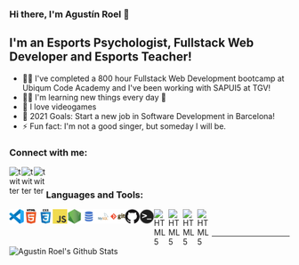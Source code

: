 ### Hi there, I'm Agustín Roel 👋

## I'm an Esports Psychologist, Fullstack Web Developer and Esports Teacher!
-   👨‍💻 I've completed a 800 hour Fullstack Web Development bootcamp at Ubiqum Code Academy and I've been working with SAPUI5 at TGV!
-   👨‍🎓 I'm learning new things every day 🤣
-   👾 I love videogames
-   👀 2021 Goals: Start a new job in Software Development in Barcelona!
-   ⚡ Fun fact: I'm not a good singer, but someday I will be.

### Connect with me:

[<img align="left" alt="twitter" width="22px" src="https://cdn.jsdelivr.net/npm/simple-icons@v3/icons/twitter.svg" />][twitter]

[<img align="left" alt="twitter" width="22px" src="https://cdn.jsdelivr.net/npm/simple-icons@v3/icons/linkedin.svg" />][linkedin]

[<img align="left" alt="twitter" width="22px" src="https://cdn.jsdelivr.net/npm/simple-icons@v3/icons/instagram.svg" />][instagram]

<br />

### Languages and Tools:

<img align="left" alt="Visual Studio Code" width="26px" src="https://raw.githubusercontent.com/github/explore/80688e429a7d4ef2fca1e82350fe8e3517d3494d/topics/visual-studio-code/visual-studio-code.png" />
<img align="left" alt="HTML5" width="26px" src="https://raw.githubusercontent.com/github/explore/80688e429a7d4ef2fca1e82350fe8e3517d3494d/topics/html/html.png" />
<img align="left" alt="CSS3" width="26px" src="https://raw.githubusercontent.com/github/explore/80688e429a7d4ef2fca1e82350fe8e3517d3494d/topics/css/css.png" />
<img align="left" alt="JavaScript" width="26px" src="https://raw.githubusercontent.com/github/explore/80688e429a7d4ef2fca1e82350fe8e3517d3494d/topics/javascript/javascript.png" />
<img align="left" alt="Node.js" width="26px" src="https://raw.githubusercontent.com/github/explore/80688e429a7d4ef2fca1e82350fe8e3517d3494d/topics/nodejs/nodejs.png" />
<img align="left" alt="SQL" width="26px" src="https://raw.githubusercontent.com/github/explore/80688e429a7d4ef2fca1e82350fe8e3517d3494d/topics/sql/sql.png" />
<img align="left" alt="MySQL" width="26px" src="https://raw.githubusercontent.com/github/explore/80688e429a7d4ef2fca1e82350fe8e3517d3494d/topics/mysql/mysql.png" />
<img align="left" alt="Git" width="26px" src="https://raw.githubusercontent.com/github/explore/80688e429a7d4ef2fca1e82350fe8e3517d3494d/topics/git/git.png" />
<img align="left" alt="GitHub" width="26px" src="https://raw.githubusercontent.com/github/explore/78df643247d429f6cc873026c0622819ad797942/topics/github/github.png" />
<img align="left" alt="HTML5" width="26px" src="https://raw.githubusercontent.com/github/explore/80688e429a7d4ef2fca1e82350fe8e3517d3494d/topics/terminal/terminal.png" />
<img align="left" alt="HTML5" width="26px" src="https://i.blogs.es/8d2420/650_1000_java/1366_2000.png" />
<img align="left" alt="HTML5" width="26px" src="https://upload.wikimedia.org/wikipedia/commons/thumb/b/b2/Bootstrap_logo.svg/1024px-Bootstrap_logo.svg.png" />
<img align="left" alt="HTML5" width="26px" src="https://cdn4.iconfinder.com/data/icons/logos-3/600/React.js_logo-512.png" />
<img align="left" alt="HTML5" width="26px" src="https://www.asapdevelopers.com/wp-content/uploads/2019/04/next_js.png" />

<br />
<br />

---

<img align="left" alt="Agustin Roel's Github Stats" src="https://github-readme-stats.vercel.app/api?username=agustinroel&show_icons=true&hide_border=true" />

[twitter]: https://twitter.com/agus_roel
[instagram]: https://instagram.com/agus.roel
[linkedin]: https://www.linkedin.com/in/agustinroel/
